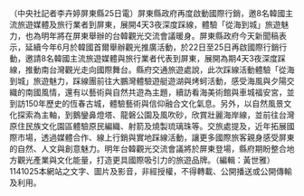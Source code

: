 （中央社記者李卉婷屏東縣25日電）屏東縣政府再度啟動國際行銷，邀8名韓國主流旅遊媒體及旅行業者到屏東，展開4天3夜深度踩線，體驗「從海到城」旅遊魅力，也為明年將在屏東舉辦的台韓觀光交流會議暖身。屏東縣政府今天新聞稿表示，延續今年6月於韓國首爾舉辦觀光推廣活動，於22日至25日再啟國際行銷行動，邀請8名韓國主流旅遊媒體與旅行業者代表到屏東，展開為期4天3夜深度踩線，推動南台灣觀光走向國際舞台。縣府交通旅遊處說，此次踩線活動體驗「從海到城」旅遊魅力，踩線團前往大鵬灣體驗遊艇遊湖與烤蚵活動，感受海風與夕陽交織的南國風情，還有以藝術與自然共遊為主題，續訪看海美術館與車城福安宮，並到訪150年歷史的恆春古城，體驗藝術與信仰融合文化氣息。另外，以自然風景文化探索為主軸，到鵝鑾鼻燈塔、龍磐公園及風吹砂，欣賞壯麗海岸線，並前往台灣原住民族文化園區體驗原民編織、射箭及燒製琉璃珠等。交旅處提及，近年拓展國際市場，透過媒體合作、線上行銷與實地踩線活動，讓更多國際旅客親身感受屏東的自然、人文與創意魅力。明年台韓觀光交流會議將於屏東登場，縣府期盼整合地方觀光產業與文化能量，打造更具國際吸引力的旅遊品牌。（編輯：黃世雅）1141025本網站之文字、圖片及影音，非經授權，不得轉載、公開播送或公開傳輸及利用。